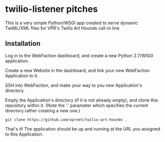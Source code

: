 # twilio-listener pitches

This is a very simple Python/WSGI app created to serve dynamic TwiML/XML files for VPR's Twilio Art Hounds call-in line

## Installation

Log in to the WebFaction dashboard, and create a new Python 2.7/WSGI application.

Create a new Website in the dashboard, and link your new WebFaction Application to it.

SSH into WebFaction, and make your way to you new Application's directory.

Empty the Application's directory (if it is not already empty), and clone this repository within it. 
(Note the '.' parameter which specifies the current directory rather creating a new one.)
	
	git clone https://github.com/vprnet/twilio-art-hounds .

That's it! The application should be up and running at the URL you assigned to this Application.
